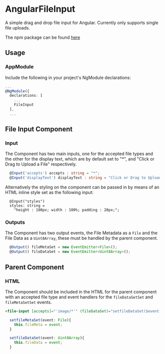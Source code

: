 # AngularFileInput
A simple drag and drop file input for Angular. Currently only supports single file uploads.

The npm package can be found [here](https://www.npmjs.com/package/@nabeelvalley/angularfileinput)

## Usage
### AppModule
Include the following in your project's NgModule declarations:

```typescript
...
@NgModule({
  declarations: [
    ...
	FileInput
  ],
  ...
```

## File Input Component
### Input
The Component has two main inputs, one for the accepted file types and the other for the display text, which are by default set to "*", and "Click or Drag to Upload a File" respectively.

```typescript
  @Input('accepts') accepts : string = "*";
  @Input('displayText') displayText : string = "Click or Drag to Upload a File";
```

Alternatively the styling on the component can be passed in by means of an HTML inline style set as the following input: 

```
  @Input("styles")
  styles: string =
    "height : 100px; width : 100%; padding : 20px;";
```

### Outputs
The Component has two output events, the File Metadata as a `File` and the File Data as a `Uint8Array`, these must be handled by the parent component.

```typescript
  @Output() fileMetaSet = new EventEmitter<File>();
  @Output() fileDataSet = new EventEmitter<Uint8Array>();
```

## Parent Component
### HTML
The Component should be included in the HTML for the parent component with an accepted file type and event handlers for the `fileDataSetSet` and `fileMetaSetSet` events.

```html
<file-input [accepts]="'image/*'" (fileDataSet)="setfileDataSet($event)" (fileMetaSet)="setfileMetaSet($event)"></file-input>
```

```typescript
  setfileMetaSet(event: File){
    this.fileMeta = event;
  }

  setfileDataSet(event: Uint8Array){
    this.fileData = event;
  }
```